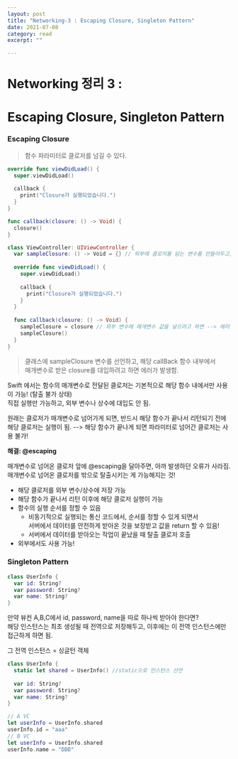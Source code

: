 ```yaml
---
layout: post
title: "Networking-3 : Escaping Closure, Singleton Pattern" 
date: 2021-07-08
category: read 
excerpt: ""

---
```


# Networking 정리 3 :  

# Escaping Closure, Singleton Pattern

### Escaping Closure

> 함수 파라미터로 클로저를 넘길 수 있다. 

```swift
override func viewDidLoad() {
  super.viewDidLoad()
  
  callback {
    print("Closure가 실행되었습니다.")
  }
}

func callback(closure: () -> Void) {
  closure()
}
```



```swift
class ViewController: UIViewController {
  var sampleClosure: () -> Void = {} // 외부에 클로저를 담는 변수를 만들어두고,
  
  override func viewDidLoad() {
    super.viewDidLoad()
    
    callback {
      print("Closure가 실행되었습니다.")
    }
  }
  
  func callback(closure: () -> Void) {
    sampleClosure = closure // 외부 변수에 매개변수 값을 넣으려고 하면 --> 에러 발생
    sampleClosure()
  }
}
```

> 클래스에 sampleClosure 변수를 선언하고, 해당 callBack 함수 내부에서  
> 매개변수로 받은 closure를 대입하려고 하면 에러가 발생함.

Swift 에서는 함수의 매개변수로 전달된 클로저는 기본적으로 해당 함수 내에서만 사용이 가능!  (탈출 불가 상태)  
직접 실행만 가능하고, 외부 변수나 상수에 대입도 안 됨.

원래는 클로저가 매개변수로 넘어가게 되면, 반드시 해당 함수가 끝나서 리턴되기 전에  
해당 클로저는 실행이 됨. --> 해당 함수가 끝나게 되면 파라미터로 넘어간 클로저는 사용 불가!

**해결: @escaping**

매개변수로 넘어온 클로저 앞에 @escaping을 달아주면, 아까 발생하던 오류가 사라짐.  
매개변수로 넘어온 클로저를 밖으로 탈출시키는 게 가능해지는 것!

* 해당 클로저를 외부 변수/상수에 저장 가능
* 해당 함수가 끝나서 리턴 이후에 해당 클로저 실행이 가능
* 함수의 실행 순서를 정할 수 있음
  * 비동기적으로 실행되는 통신 코드에서, 순서를 정할 수 있게 되면서  
    서버에서 데이터를 안전하게 받아온 것을 보장받고 값을 return 할 수 있음!
  * 서버에서 데이터를 받아오는 작업이 끝났을 때 탈출 클로저 호출
* 외부에서도 사용 가능!

### Singleton Pattern

```swift
class UserInfo {
  var id: String?
  var password: String?
  var name: String?
}
```

만약 뷰컨 A,B,C에서 id, password, name을 따로 하나씩 받아야 한다면?  
해당 인스턴스는 최초 생성될 때 전역으로 저장해두고, 이후에는 이 전역 인스턴스에만 접근하게 하면 됨.

그 전역 인스턴스 = 싱글턴 객체

```swift
class UserInfo {
  static let shared = UserInfo() //static으로 인스턴스 선언
  
  var id: String?
  var password: String?
  var name: String?
}
```

```swift
// A VC
let userInfo = UserInfo.shared
userInfo.id = "aaa"
// B VC
let userInfo = UserInfo.shared
userInfo.name = "DDD"
```















